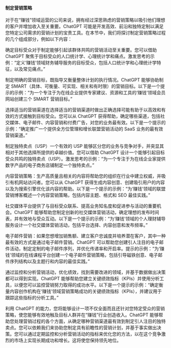 #### 制定营销策略

对于在“赚钱”领域运营的公司来说，拥有经过深思熟虑的营销策略以吸引他们理想的客户并增加收入至关重要。ChatGPT 可能是开发高效、前沿和独特定制以满足您特定公司需求的营销计划的宝贵工具。在本节中，我们将探讨制定营销策略过程的几个组成部分，例如以下内容：

确定目标受众对于制定能够引起该群体共鸣的营销活动至关重要。您可以借助 ChatGPT 聚焦于目标受众的人口统计学、心理统计学和痛点。激发思考的示例：“定义‘赚钱’领域财务辅导服务的目标受众，包括人口统计学和心理统计学特征，以及常见痛点。”

制定明确的营销目标，既指导又衡量整体计划的执行情况。ChatGPT 能够协助制定 SMART（具体、可衡量、可实现、相关和有时限）的营销目标。以下是一个提示的示例：“为一个专注于为在线企业提供专家建议、资源和工具的‘赚钱’领域会员网站创建三个 SMART 营销目标。”

选择适当的营销渠道在选择适当的营销渠道时做出正确选择可能有助于以高效和有效的方式接触到目标受众。您可以从 ChatGPT 获得帮助，确定哪些渠道，包括社交媒体、电子邮件、内容营销和付费广告，对您的业务最有效。以下是一个提示的示例：“确定推广一个提供全方位管理和增长联盟营销活动的 SaaS 业务的最有效营销渠道。”

制定独特卖点（USP）一个有效的 USP 能够区分您的业务与竞争对手，并突显其相对于其他选择所提供的卓越价值。您可以借助 ChatGPT 设计一个能够引起目标受众共鸣的独特卖点（USP）。激发思考的示例：“为一个专注于为在线企业家提供数字产品的电子商务店铺制定一个独特卖点。”

内容营销策略：生产高质量且相关的内容将帮助您的组织在行业中建立权威，并吸引有机网站访问者。您可以从 ChatGPT 获得生成内容创意、创建吸引用户的内容以及为搜索引擎优化该内容的帮助。以下是一个提示的示例：“为‘赚钱’领域的联盟营销博客概述一个内容营销策略，包括内容主题、格式和 SEO 最佳实践。”

社交媒体平台提供了与目标受众联系、提高业务知名度和促进参与活动的重要机会。ChatGPT 能够帮助您制定创新的社交媒体营销活动，确定理想的发布时间表，并有效地与受众互动。以下是一个提示的示例：“为‘赚钱’领域的个人理财辅导服务设计一个社交媒体营销活动，包括平台选择、内容创意和发布频率。”

电子邮件营销：如果您想增加销售额、建立客户忠诚度并培养潜在客户，其中一种最有效的方式是通过电子邮件营销。ChatGPT 可以帮助您创建引人注目的电子邮件活动，制定定制的电子邮件序列，并优化传递率和开启率。提示的示例：“为‘赚钱’领域的在线课程平台创建一个电子邮件营销策略，包括引导磁铁创意、电子邮件序列结构以及主题行和内容的最佳实践。”

通过监控和分析营销活动，优化绩效，找到需要改进的领域，并基于数据做出决策都可以得到实现。ChatGPT 能够帮助您建立关键绩效指标（KPIs）并使用分析工具，以便您可以监控营销努力取得的成功水平。以下是一个提示的示例：“确定衡量内容创作机构在‘赚钱’领域营销策略成功的关键绩效指标（KPIs），并建议用于跟踪这些指标的分析工具。”

利用 ChatGPT 的能力，您将能够设计一项不仅全面而且还针对您特定受众的营销策略，使您能够有效地触及目标人群并在“赚钱”行业创造收入。ChatGPT 能够帮助您处理营销过程的各个方面，从确定哪种营销渠道最有效到制定引人注目的独特卖点。您可以依赖我们来协助您制定具有前瞻性的营销计划，并基于事实做出决策。您可以通过定期监控和分析营销活动的指标来优化您的方法，以在这个竞争激烈的市场上实现长期成功和增长。这将使您保持领先地位。
